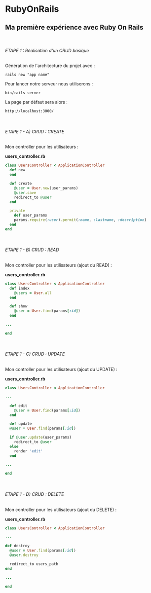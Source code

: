 # RubyOnRails

## Ma première expérience avec Ruby On Rails


&nbsp;

###### ETAPE 1 : Réalisation d'un CRUD basique

Génération de l'architecture du projet avec :

``` rails new "app name" ```

Pour lancer notre serveur nous utiliserons :

``` bin/rails server ```

La page par défaut sera alors :

``` http://localhost:3000/ ```


&nbsp;

###### ETAPE 1 - A) CRUD : CREATE


Mon controller pour les utilisateurs :

__users_controller.rb__


``` ruby
class UsersController < ApplicationController
  def new
  end

  def create
    @user = User.new(user_params)
    @user.save
    redirect_to @user
  end

  private
    def user_params
    params.require(:user).permit(:name, :lastname, :description)
  end
end
```

&nbsp;

###### ETAPE 1 - B) CRUD : READ


Mon controller pour les utilisateurs (ajout du READ) :

__users_controller.rb__


``` ruby
class UsersController < ApplicationController
  def index
    @users = User.all
  end

  def show
    @user = User.find(params[:id])
  end

...

end

```


&nbsp;

###### ETAPE 1 - C) CRUD : UPDATE


Mon controller pour les utilisateurs (ajout du UPDATE) :

__users_controller.rb__


``` ruby
class UsersController < ApplicationController

...

  def edit
    @user = User.find(params[:id])
  end

  def update
  @user = User.find(params[:id])

  if @user.update(user_params)
    redirect_to @user
  else
    render 'edit'
  end

...

end

```

&nbsp;

###### ETAPE 1 - D) CRUD : DELETE


Mon controller pour les utilisateurs (ajout du DELETE) :

__users_controller.rb__


``` ruby
class UsersController < ApplicationController

...

def destroy
  @user = User.find(params[:id])
  @user.destroy

  redirect_to users_path
end

...

end

```
